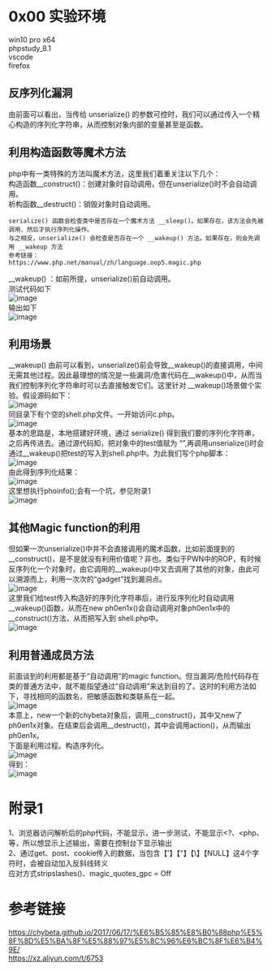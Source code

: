 # 0x00 实验环境
win10 pro x64  
phpstudy_8.1  
vscode  
firefox  

## 反序列化漏洞
由前面可以看出，当传给 unserialize() 的参数可控时，我们可以通过传入一个精心构造的序列化字符串，从而控制对象内部的变量甚至是函数。

## 利用构造函数等魔术方法
php中有一类特殊的方法叫魔术方法，这里我们着重关注以下几个：  
构造函数__construct()：创建对象时自动调用，但在unserialize()时不会自动调用。  
析构函数__destruct()：销毁对象时自动调用。
```
serialize() 函数会检查类中是否存在一个魔术方法 __sleep()。如果存在，该方法会先被调用，然后才执行序列化操作。
与之相反，unserialize() 会检查是否存在一个 __wakeup() 方法。如果存在，则会先调用 __wakeup 方法
参考链接：
https://www.php.net/manual/zh/language.oop5.magic.php
```
__wakeup() ：如前所提，unserialize()前自动调用。  
测试代码如下  
![image](./4.png)  
输出如下  
![image](./5.png)  

## 利用场景
__wakeup()
由前可以看到，unserialize()前会导致__wakeup()的直接调用，中间无需其他过程。因此最理想的情况是一些漏洞/危害代码在__wakeup()中，从而当我们控制序列化字符串时可以去直接触发它们。这里针对 __wakeup()场景做个实验。假设源码如下：  
![image](./6.png)  
同目录下有个空的shell.php文件。一开始访问c.php。  
![image](./7.png)  
基本的思路是，本地搭建好环境，通过 serialize() 得到我们要的序列化字符串，之后再传进去。通过源代码知，把对象中的test值赋为 “<?php phpinfo(); ?>”,再调用unserialize()时会通过__wakeup()把test的写入到shell.php中。为此我们写个php脚本：  
![image](./8.png)  
由此得到序列化结果：  
![image](./9.png)  
这里想执行phoinfo();会有一个坑，参见附录1  
![image](./10.png)  

## 其他Magic function的利用
但如果一次unserialize()中并不会直接调用的魔术函数，比如前面提到的__construct()，是不是就没有利用价值呢？非也。类似于PWN中的ROP，有时候反序列化一个对象时，由它调用的__wakeup()中又去调用了其他的对象，由此可以溯源而上，利用一次次的“gadget”找到漏洞点。  
![image](./11.png)  
这里我们给test传入构造好的序列化字符串后，进行反序列化时自动调用 __wakeup()函数，从而在new ph0en1x()会自动调用对象ph0en1x中的__construct()方法，从而把<?php phpinfo() ?>写入到 shell.php中。  
![image](./12.png)  

## 利用普通成员方法
前面谈到的利用都是基于“自动调用”的magic function。但当漏洞/危险代码存在类的普通方法中，就不能指望通过“自动调用”来达到目的了。这时的利用方法如下，寻找相同的函数名，把敏感函数和类联系在一起。  
![image](./13.png)  
本意上，new一个新的chybeta对象后，调用__construct()，其中又new了ph0en1x对象。在结束后会调用__destruct()，其中会调用action()，从而输出 ph0en1x。  
下面是利用过程。构造序列化。  
![image](./14.png)  
得到：  
![image](./15.png)  

# 附录1
1、浏览器访问解析后的php代码，不能显示<?php phpinfo(); ?>，进一步测试，不能显示<?、<php、等，所以想显示上述输出，需要在控制台下显示输出  
2、通过get、post、cookie传入的数据，当包含【'】【"】【\】【NULL】这4个字符时，会被自动加入反斜线转义  
应对方式stripslashes()、magic_quotes_gpc = Off

# 参考链接
https://chybeta.github.io/2017/06/17/%E6%B5%85%E8%B0%88php%E5%8F%8D%E5%BA%8F%E5%88%97%E5%8C%96%E6%BC%8F%E6%B4%9E/  
https://xz.aliyun.com/t/6753
